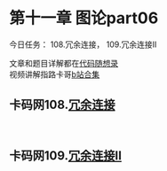 # 第十一章 图论part06

今日任务： 108.冗余连接， 109.冗余连接II  

文章和题目详解都在[代码随想录](https://programmercarl.com/)  
视频讲解指路卡哥[b站合集](https://space.bilibili.com/525438321/channel/collectiondetail?sid=180037)

## 卡码网108.[冗余连接]()
```python
   
```

## 卡码网109.[冗余连接II]()
```python
   
```